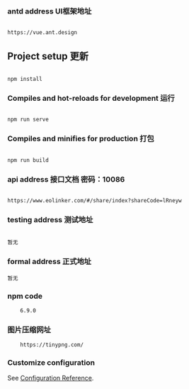 ###  antd address UI框架地址
```

https://vue.ant.design

```

## Project setup  更新
```

npm install 

```

### Compiles and hot-reloads for development 运行
```

npm run serve

```

### Compiles and minifies for production 打包
```

npm run build

```

### api address 接口文档 密码：10086
```

https://www.eolinker.com/#/share/index?shareCode=lRneyw

```

###  testing address 测试地址
```

暂无

```

###  formal address 正式地址
```
暂无

```


###  npm code
```
    6.9.0

```


### 图片压缩网址
```
    https://tinypng.com/

```


### Customize configuration
See [Configuration Reference](https://cli.vuejs.org/config/).